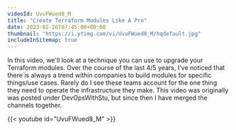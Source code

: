 ```yaml
---
videoId: UvuFWued8_M
title: "Create Terraform Modules Like A Pro"
date: 2023-02-26T07:45:00+00:00
thumbnail: "https://i.ytimg.com/vi/UvuFWued8_M/hqdefault.jpg"
includeInSitemap: true
---
```


In this video, we'll look at a technique you can use to upgrade your Terraform modules. Over the course of the last 4/5 years, I've noticed that there is always a trend within companies to build modules for specific things/use cases. Rarely do I see these teams account for the one thing they need to operate the infrastructure they make. This video was originally was posted under DevOpsWithStu, but since then I have merged the channels together.

<!--more-->

{{< youtube id="UvuFWued8_M" >}}


